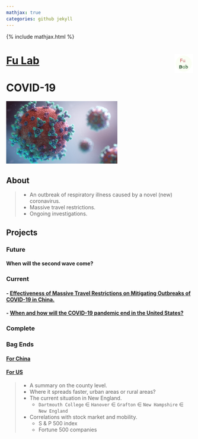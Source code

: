 ```yaml
---
mathjax: true
categories: github jekyll
---
```


{% include mathjax.html %}

# [Fu Lab](https://fudab.github.io) <img src="./images/Logo.png" align = "right" alt="" width="50">

# COVID-19

<p align="left">
<img src="./images/covid-19.png" alt="" width="300">
</p>

## About
> * An outbreak of respiratory illness caused by a novel (new) coronavirus. 
> * Massive travel restrictions.
> * Ongoing investigations.

## Projects

### Future

#### When will the second wave come?

### Current

#### - [Effectiveness of Massive Travel Restrictions on Mitigating Outbreaks of COVID-19 in China.](https://fudab.github.io/covid-19/china)

#### - [When and how will the COVID-19 pandemic end in the United States?](https://fudab.github.io/covid-19/us)

### Complete

### Bag Ends

#### [For China](https://fudab.github.io/covid-19/bag_end_china)
#### [For US](https://fudab.github.io/covid-19/bag_end_us)
> * A summary on the county level.
> * Where it spreads faster, urban areas or rural areas? 
> * The current situation in New England.
>   * `Dartmouth College` $\in$ `Hanover` $\in$ `Grafton` $\in$ `New Hampshire` $\in$ `New England`
> * Correlations with stock market and mobility.
>   * S & P 500 index
>   * Fortune 500 companies



